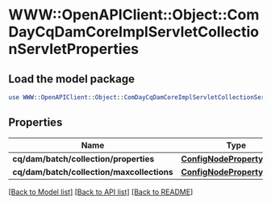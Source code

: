 # WWW::OpenAPIClient::Object::ComDayCqDamCoreImplServletCollectionServletProperties

## Load the model package
```perl
use WWW::OpenAPIClient::Object::ComDayCqDamCoreImplServletCollectionServletProperties;
```

## Properties
Name | Type | Description | Notes
------------ | ------------- | ------------- | -------------
**cq/dam/batch/collection/properties** | [**ConfigNodePropertyArray**](ConfigNodePropertyArray.md) |  | [optional] 
**cq/dam/batch/collection/maxcollections** | [**ConfigNodePropertyInteger**](ConfigNodePropertyInteger.md) |  | [optional] 

[[Back to Model list]](../README.md#documentation-for-models) [[Back to API list]](../README.md#documentation-for-api-endpoints) [[Back to README]](../README.md)


